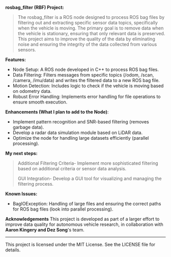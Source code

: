 **rosbag_filter (RBF) Project:** 
  > The rosbag_filter is a ROS node designed to process ROS bag files by filtering out and extracting specific sensor data topics, specifically when the vehicle is moving. 
  The primary goal is to remove data when the vehicle is stationary, ensuring that only relevant data is preserved. This project aims to improve the quality of the data by eliminating noise and ensuring the integrity of the data collected from various sensors.

**Features:**
  - Node Setup: A ROS node developed in C++ to process ROS bag files.
  - Data Filtering: Filters messages from specific topics (/odom, /scan, /camera, /imu/data) and writes the filtered data to a new ROS bag file.
  - Motion Detection: Includes logic to check if the vehicle is moving based on odometry data.
  - Robust Error Handling: Implements error handling for file operations to ensure smooth execution.

**Enhancements (What I plan to add to the Node)**: 
  - Implement pattern recognition and SNR-based filtering (removes garbage data).
  - Develop a radar data simulation module based on LiDAR data.
  - Optimize the node for handling large datasets efficiently (parallel processing).

**My next steps:**
  > Additional Filtering Criteria- Implement more sophisticated filtering based on additional criteria or sensor data analysis.
> 
  > GUI Integration- Develop a GUI tool for visualizing and managing the filtering process.

**Known Issues:**
  - BagIOException: Handling of large files and ensuring the correct paths for ROS bag files (look into parallel processing).

>
**Acknowledgements**
This project is developed as part of a larger effort to improve data quality for autonomous vehicle research, in collaboration with **Aaron Kingery and Dez Song**'s team.

---------------------------------------------------------------------------------------------------------------------------------------------------------------------------------------
This project is licensed under the MIT License. See the LICENSE file for details.
